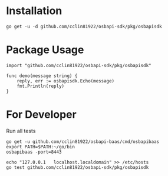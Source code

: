 # Installation

```
go get -u -d github.com/cclin81922/osbapi-sdk/pkg/osbapisdk
```

# Package Usage

```
import "github.com/cclin81922/osbapi-sdk/pkg/osbapisdk"

func demo(message string) {
    reply, err := osbapisdk.Echo(message)
    fmt.Println(reply)
}
```

# For Developer

Run all tests

```
go get -u github.com/cclin81922/osbapi-baas/cmd/osbapibaas
export PATH=$PATH:~/go/bin
osbapibaas -port=8443

echo "127.0.0.1   localhost.localdomain" >> /etc/hosts
go test github.com/cclin81922/osbapi-sdk/pkg/osbapisdk
```